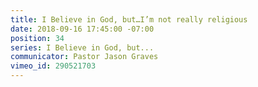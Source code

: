 ```yaml
---
title: I Believe in God, but…I’m not really religious
date: 2018-09-16 17:45:00 -07:00
position: 34
series: I Believe in God, but...
communicator: Pastor Jason Graves
vimeo_id: 290521703
---
```


